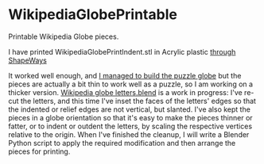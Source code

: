 # WikipediaGlobePrintable
Printable Wikipedia Globe pieces.

I have printed WikipediaGlobePrintIndent.stl in Acrylic plastic [through ShapeWays](https://www.shapeways.com/product/38RT3NBEZ/wikipedia-puzzle-globe?optionId=61005281)

It worked well enough, and [I managed to build the puzzle globe](https://commons.wikimedia.org/wiki/File:Wikipedia_Globe_translucent_3D_printed_black_background.jpg) but the pieces are actually a bit thin to work well as a puzzle, so I am working on a thicker version. [Wikipedia globe letters.blend](https://github.com/slashme/WikipediaGlobePrintable/blob/master/Wikipedia%20globe%20letters.blend) is a work in progress: I've re-cut the letters, and this time I've inset the faces of the letters' edges so that the indented or relief edges are not vertical, but slanted. I've also kept the pieces in a globe orientation so that it's easy to make the pieces thinner or fatter, or to indent or outdent the letters, by scaling the respective vertices relative to the origin. When I've finished the cleanup, I will write a Blender Python script to apply the required modification and then arrange the pieces for printing.
